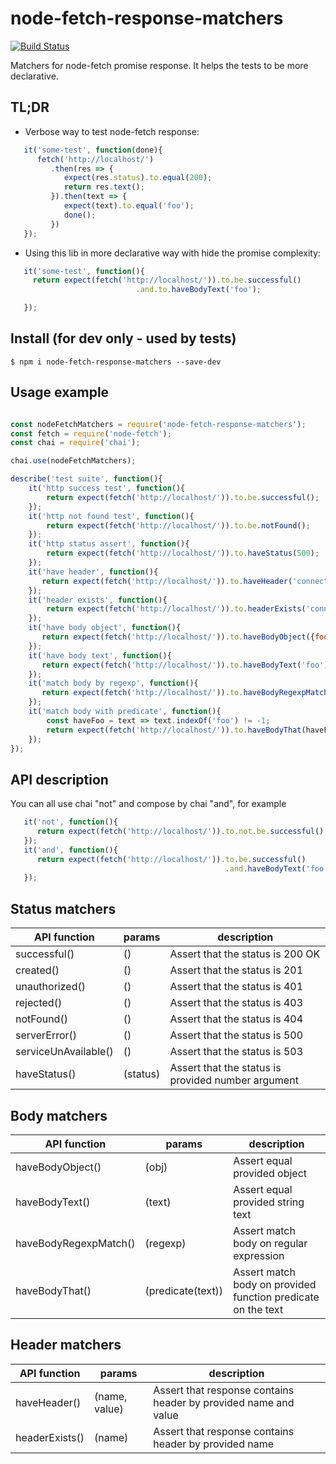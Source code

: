 # node-fetch-response-matchers

[![Build Status](https://travis-ci.org/kfiron/node-fetch-response-matchers.svg?branch=master)](https://travis-ci.org/kfiron/node-fetch-response-matchers)

Matchers for node-fetch promise response.
It helps the tests to be more declarative.

## TL;DR

- Verbose way to test node-fetch response:
```javascript
   it('some-test', function(done){
      fetch('http://localhost/')
         .then(res => {
            expect(res.status).to.equal(200);
            return res.text();
         }).then(text => {
            expect(text).to.equal('foo');
            done();
         })
   });
```

- Using this lib in more declarative way with hide the promise complexity:
```javascript
   it('some-test', function(){
     return expect(fetch('http://localhost/')).to.be.successful()
                            .and.to.haveBodyText('foo');

   });
```



## Install (for dev only - used by tests)
```shell
$ npm i node-fetch-response-matchers --save-dev
```

## Usage example
```javascript

const nodeFetchMatchers = require('node-fetch-response-matchers');
const fetch = require('node-fetch');
const chai = require('chai');

chai.use(nodeFetchMatchers);

describe('test suite', function(){
    it('http success test', function(){
        return expect(fetch('http://localhost/')).to.be.successful();
    });
    it('http not found test', function(){
        return expect(fetch('http://localhost/')).to.be.notFound();
    });
    it('http status assert', function(){
        return expect(fetch('http://localhost/')).to.haveStatus(500);
    });
    it('have header', function(){
       return expect(fetch('http://localhost/')).to.haveHeader('connection', 'close');
    });
    it('header exists', function(){
        return expect(fetch('http://localhost/')).to.headerExists('connection');
    });
    it('have body object', function(){
       return expect(fetch('http://localhost/')).to.haveBodyObject({foo: 'bar'});
    });
    it('have body text', function(){
       return expect(fetch('http://localhost/')).to.haveBodyText('foo');
    });
    it('match body by regexp', function(){
       return expect(fetch('http://localhost/')).to.haveBodyRegexpMatch(/foo/gi);
    });
    it('match body with predicate', function(){
        const haveFoo = text => text.indexOf('foo') != -1;
        return expect(fetch('http://localhost/')).to.haveBodyThat(haveFoo);
    });
});
```

## API description
You can all use chai "not" and compose by chai "and", for example

```javascript
   it('not', function(){
      return expect(fetch('http://localhost/')).to.not.be.successful();
   });
   it('and', function(){
      return expect(fetch('http://localhost/')).to.be.successful()
                                                .and.haveBodyText('foo');
   });
```


## Status matchers

| API function         | params   | description                      |
| ---------------------|----------| ---------------------------------|
| successful()         | ()       | Assert that the status is 200 OK |
| created()            | ()       | Assert that the status is 201    |
| unauthorized()       | ()       | Assert that the status is 401    |
| rejected()           | ()       | Assert that the status is 403    |
| notFound()           | ()       | Assert that the status is 404    |
| serverError()        | ()       | Assert that the status is 500    |
| serviceUnAvailable() | ()       | Assert that the status is 503    |
| haveStatus()         | (status) | Assert that the status is provided number argument    |



## Body matchers

| API function         | params             | description                                                  |
| ----------------------|-------------------| -------------------------------------------------------------|
| haveBodyObject()      | (obj)             | Assert equal provided object                                 |
| haveBodyText()        | (text)            | Assert equal provided string text                            |
| haveBodyRegexpMatch() | (regexp)          | Assert match body on regular expression                      |
| haveBodyThat()        | (predicate(text)) | Assert match body on provided function predicate on the text |



## Header matchers

| API function  | params         | description                                                     |
| --------------|----------------| ----------------------------------------------------------------|
| haveHeader()  | (name, value)  | Assert that response contains header by provided name and value |
| headerExists()| (name)         | Assert that response contains header by provided name           |

